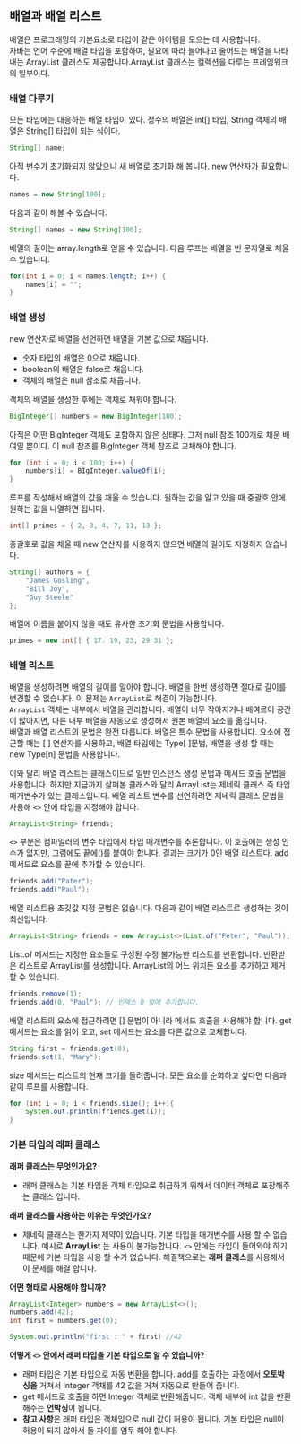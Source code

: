 ## 배열과 배열 리스트
배열은 프로그래밍의 기본요소로 타입이 같은 아이템을 모으는 데 사용합니다.  
자바는 언어 수준에 배열 타입을 포함하여, 필요에 따라 늘어나고 줄어드는 배열을 나타내는 ArrayList 클래스도 제공합니다.ArrayList 클래스는 컬렉션을 다루는 프레임워크의 일부이다.

### 배열 다루기

모든 타입에는 대응하는 배열 타입이 있다. 정수의 배열은 int[] 타입, String 객체의 배열은 String[] 타입이 되는 식이다.

```java
String[] name;
```

아직 변수가 초기화되지 않았으니 새 배열로 초기화 해 봅니다.
new 연산자가 필요합니다.

```java
names = new String[100];
```

다음과 같이 해볼 수 있습니다.
```java
String[] names = new String[100];
```

배열의 길이는 array.length로 얻을 수 있습니다. 다음 루프는 배열을 빈 문자열로 채울 수 있습니다.
```java
for(int i = 0; i < names.length; i++) {
    names[i] = "";
}
```

### 배열 생성
new 연산자로 배열을 선언하면 배열을 기본 값으로 채웁니다.
* 숫자 타입의 배열은 0으로 채웁니다.
* boolean의 배열은 false로 채웁니다.
* 객체의 배열은 null 참조로 채웁니다.

객체의 배열을 생성한 후에는 객체로 채워야 합니다.   
```java
BigInteger[] numbers = new BigInteger[100];
```
아직은 어떤 BigInteger 객체도 포함하지 않은 상태다. 그저 null 참조 100개로 채운 배여일 뿐이다. 이 null 참조를 BigInteger 객체 참조로 교체해야 합니다.  
```java
for (int i = 0; i < 100; i++) { 
    numbers[i] = BIgInteger.valueOf(i);
}
```
루프를 작성해서 배열의 값을 채울 수 있습니다. 원하는 값을 알고 있을 때 중괄호 안에 원하는 값을 나열하면 됩니다.  
```java
int[] primes = { 2, 3, 4, 7, 11, 13 };
```

중괄호로 값을 채울 때 new 연산자를 사용하지 않으면 배열의 길이도 지정하지 않습니다.
```java
String[] authors = {
    "James Gosling",
    "Bill Joy",
    "Guy Steele"
};
```
배열에 이름을 붙이지 않을 때도 유사한 초기화 문법을 사용합니다.

```java
primes = new int[] { 17. 19, 23, 29 31 };
```

### 배열 리스트

배열을 생성하려면 배열의 길이를 알아야 합니다.
배열을 한번 생성하면 절대로 길이를 변경할 수 없습니다. 이 문제는 `ArrayList`로 해결이 가능합니다.  
`ArrayList` 객체는 내부에서 배열을 관리합니다. 배열이 너무 작아지거나 배여르이 공간이 많아지면, 다른 내부 배열을 자동으로 생성해서 원본 배열의 요소를 옮깁니다.  
배열과 배열 리스트의 문법은 완전 다릅니다. 배열은 특수 문법을 사용합니다.
요소에 접근할 때는 [ ] 연산자를 사용하고, 배열 타입에는 Type[ ]문법, 배열을 생성 할 때는 new Type[n] 문법을 사용합니다.

이와 달리 배열 리스트는 클래스이므로 일반 인스턴스 생성 문법과 메서드 호출 문법을 사용합니다.
하지만 지금까지 살펴본 클래스와 달리 ArrayList는 제네릭 클래스 즉 타입 매개변수가 있는 클래스입니다.
배열 리스트 변수를 선언하려면 제네릭 클래스 문법을 사용해 `<>` 안에 타입을 지정해야 합니다.

```java
ArrayList<String> friends;
```
`<>` 부분은 컴파일러의 변수 타입에서 타입 매개변수를 추론합니다.
이 호출에는 생성 인수가 없지만, 그럼에도 끝에()를 붙여야 합니다. 결과는 크기가 0인 배열 리스트다. add 메서드로 요소를 끝에 추가할 수 있습니다.

```java
friends.add("Pater");
friends.add("Paul");
```

배열 리스트용 초깃값 지정 문법은 없습니다. 다음과 같이 배열 리스트르 생성하는 것이 최선입니다.
```java
ArrayList<String> friends = new ArrayList<>(List.of("Peter", "Paul"));
```
List.of 메서드는 지정한 요소들로 구성된 수정 불가능한 리스트를 반환합니다.
반환받은 리스트로 ArrayList를 생성합니다. ArrayList의 어느 위치든 요소를 추가하고 제거할 수 있습니다.

```java
friends.remove(1);
friends.add(0, "Paul"); // 인덱스 0 앞에 추가합니다.
```
배열 리스트의 요소에 접근하려면 [] 문법이 아니라 메서드 호출을 사용해야 합니다. get 메서드는 요소를 읽어 오고, set 메서드는 요소를 다른 값으로 교체합니다.

```java
String first = friends.get(0);
friends.set(1, "Mary");
```
size 메서드는 리스트의 현재 크기를 돌려줍니다. 모든 요소를 순회하고 싶다면 다음과 같이 루프를 사용합니다.

```java
for (int i = 0; i < friends.size(); i++){
    System.out.println(friends.get(i));
}
```

### 기본 타입의 래퍼 클래스

**래퍼 클래스는 무엇인가요?**  
- 래퍼 클래스는 기본 타입을 객체 타입으로 취급하기 위해서 데이터 객체로 포장해주는 클래스 입니다.    

**래퍼 클래스를 사용하는 이유는 무엇인가요?**
* 제네릭 클래스는 한가지 제약이 있습니다. 기본 타입을 매개변수를 사용 할 수 없습니다. 예시로 **ArrayList<int>** 는 사용이 불가능합니다. `<>` 안에는 타입이 들어와야 하기 때문에 기본 타입을 사용 할 수가 없습니다. 해결책으로는 **래퍼 클래스**를 사용해서 이 문제를 해결 합니다.

**어떤 형태로 사용해야 합니까?**  

```java
ArrayList<Integer> numbers = new ArrayList<>();
numbers.add(42);
int first = numbers.get(0);

System.out.println("first : " + first) //42
```
**어떻게 `<>` 안에서 래퍼 타입을 기본 타입으로 알 수 있습니까?**  
* 래퍼 타입은 기본 타입으로 자동 변환을 합니다. add를 호출하는 과정에서 **오토박싱을** 거쳐서 Integer 객채를 42 값을 거쳐 자동으로 만들어 줍니다. 
* get 메서드로 호출을 하면 Integer 객체로 반환해줍니다. 객체 내부에 int 값을 반환해주는 **언박싱**이 됩니다. 
* **참고 사항**은 래퍼 타입은 객체임으로 null 값이 허용이 됩니다. 기본 타입은 null이 허용이 되지 않아서 둘 차이를 염두 해야 합니다.

